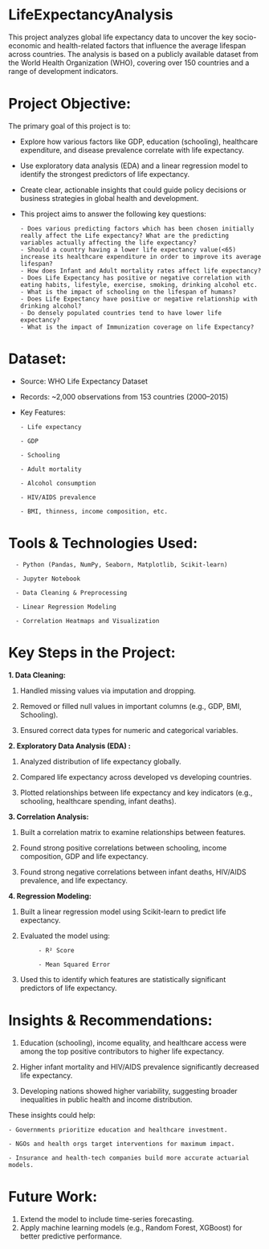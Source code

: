 # LifeExpectancyAnalysis

This project analyzes global life expectancy data to uncover the key socio-economic and health-related factors that influence the average lifespan across countries. The analysis is based on a publicly available dataset from the World Health Organization (WHO), covering over 150 countries and a range of development indicators.

# Project Objective:

The primary goal of this project is to:

- Explore how various factors like GDP, education (schooling), healthcare expenditure, and disease prevalence correlate with life expectancy.

- Use exploratory data analysis (EDA) and a linear regression model to identify the strongest predictors of life expectancy.

- Create clear, actionable insights that could guide policy decisions or business strategies in global health and development.

- This project aims to answer the following key questions:

      - Does various predicting factors which has been chosen initially really affect the Life expectancy? What are the predicting variables actually affecting the life expectancy?
      - Should a country having a lower life expectancy value(<65) increase its healthcare expenditure in order to improve its average lifespan?
      - How does Infant and Adult mortality rates affect life expectancy?
      - Does Life Expectancy has positive or negative correlation with eating habits, lifestyle, exercise, smoking, drinking alcohol etc.
      - What is the impact of schooling on the lifespan of humans?
      - Does Life Expectancy have positive or negative relationship with drinking alcohol?
      - Do densely populated countries tend to have lower life expectancy?
      - What is the impact of Immunization coverage on life Expectancy?

# Dataset:

- Source: WHO Life Expectancy Dataset

- Records: ~2,000 observations from 153 countries (2000–2015)

- Key Features:

      - Life expectancy
      
      - GDP
      
      - Schooling
      
      - Adult mortality
      
      - Alcohol consumption
      
      - HIV/AIDS prevalence

      - BMI, thinness, income composition, etc.

# Tools & Technologies Used:

      - Python (Pandas, NumPy, Seaborn, Matplotlib, Scikit-learn)
      
      - Jupyter Notebook
      
      - Data Cleaning & Preprocessing
      
      - Linear Regression Modeling
      
      - Correlation Heatmaps and Visualization

# Key Steps in the Project:

**1. Data Cleaning:**

1. Handled missing values via imputation and dropping.

2. Removed or filled null values in important columns (e.g., GDP, BMI, Schooling).

3. Ensured correct data types for numeric and categorical variables.


**2. Exploratory Data Analysis (EDA) :**

1. Analyzed distribution of life expectancy globally.

2. Compared life expectancy across developed vs developing countries.

3. Plotted relationships between life expectancy and key indicators (e.g., schooling, healthcare spending, infant deaths).


**3. Correlation Analysis:**
1. Built a correlation matrix to examine relationships between features.

2. Found strong positive correlations between schooling, income composition, GDP and life expectancy.

3. Found strong negative correlations between infant deaths, HIV/AIDS prevalence, and life expectancy.


**4. Regression Modeling:**
1. Built a linear regression model using Scikit-learn to predict life expectancy.

2. Evaluated the model using:

            - R² Score

            - Mean Squared Error

3. Used this to identify which features are statistically significant predictors of life expectancy.


# Insights & Recommendations:

1. Education (schooling), income equality, and healthcare access were among the top positive contributors to higher life expectancy.

2. Higher infant mortality and HIV/AIDS prevalence significantly decreased life expectancy.

3. Developing nations showed higher variability, suggesting broader inequalities in public health and income distribution.

These insights could help:

    - Governments prioritize education and healthcare investment.

    - NGOs and health orgs target interventions for maximum impact.

    - Insurance and health-tech companies build more accurate actuarial models.

# Future Work:

1. Extend the model to include time-series forecasting.
2. Apply machine learning models (e.g., Random Forest, XGBoost) for better predictive performance.
